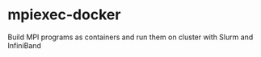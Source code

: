 # mpiexec-docker
Build MPI programs as containers and run them on cluster with Slurm and InfiniBand
